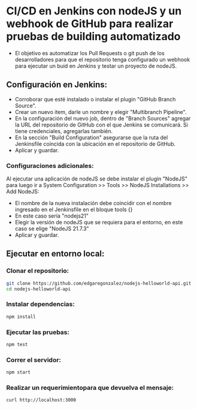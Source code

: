 # CI/CD en Jenkins con nodeJS y un webhook de GitHub para realizar pruebas de building automatizado

* El objetivo es automatizar los Pull Requests o git push de los desarrolladores para que el repositorio tenga configurado un webhook para ejecutar un buid en Jenkins y testar un proyecto de nodeJS.

## Configuración en Jenkins:

* Corroborar que esté instalado o instalar el plugin "GitHub Branch Source".
* Crear un nuevo item, darle un nombre y elegir "Multibranch Pipeline".
* En la configuración del nuevo job, dentro de "Branch Sources" agregar la URL del repositorio de GitHub con el que Jenkins se comunicará. Si tiene credenciales, agregarlas también.
* En la sección "Build Configuration" asegurarse que la ruta del Jenkinsfile coincida con la ubicación en el repositorio de GitHub.
* Aplicar y guardar.

### Configuraciones adicionales:

Al ejecutar una aplicación de nodeJS se debe instalar el plugin "NodeJS" para luego ir a System Configuration >> Tools >> NodeJS Installations >> Add NodeJS:
* El nombre de la nueva instalación debe coincidir con el nombre ingresado en el Jenkinsfile en el bloque tools {}
* En este caso sería "nodejs21"
* Elegir la versión de nodeJS que se requiera para el entorno, en este caso se elige "NodeJS 21.7.3"
* Aplicar y guardar.
  
## Ejecutar en entorno local:

### Clonar el repositorio:
```bash
git clone https://github.com/edgaregonzalez/nodejs-helloworld-api.git
cd nodejs-helloworld-api
```

### Instalar dependencias:
```bash
npm install
```

### Ejecutar las pruebas:
```bash
npm test
```

### Correr el servidor:
```bash
npm start
```

### Realizar un requerimientopara que devuelva el mensaje:
```bash
curl http://localhost:3000
```
